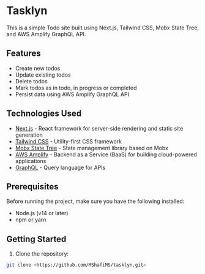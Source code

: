 # Tasklyn

This is a simple Todo site built using Next.js, Tailwind CSS, Mobx State Tree, and AWS Amplify GraphQL API.

## Features

- Create new todos
- Update existing todos
- Delete todos
- Mark todos as in todo, in progress or completed
- Persist data using AWS Amplify GraphQL API

## Technologies Used

- [Next.js](https://nextjs.org/) - React framework for server-side rendering and static site generation
- [Tailwind CSS](https://tailwindcss.com/) - Utility-first CSS framework
- [Mobx State Tree](https://mobx-state-tree.js.org/) - State management library based on Mobx
- [AWS Amplify](https://aws.amazon.com/amplify/) - Backend as a Service (BaaS) for building cloud-powered applications
- [GraphQL](https://graphql.org/) - Query language for APIs

## Prerequisites

Before running the project, make sure you have the following installed:

- Node.js (v14 or later)
- npm or yarn

## Getting Started

1. Clone the repository:

```bash
git clone <https://github.com/MShafiMS/tasklyn.git>
```
